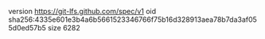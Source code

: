 version https://git-lfs.github.com/spec/v1
oid sha256:4335e601e3b4a6b5661523346766f75b16d328913aea78b7da3af055d0ed57b5
size 6282
